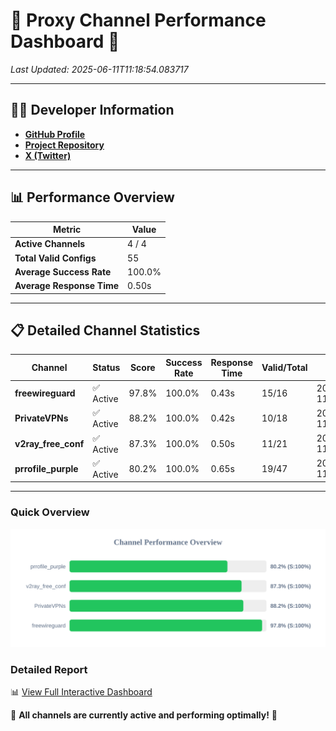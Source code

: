 # 🌟 Proxy Channel Performance Dashboard 🌟

_Last Updated: 2025-06-11T11:18:54.083717_

---

## 👩‍💻 Developer Information

- **[GitHub Profile](https://github.com/4n0nymou3)**  
- **[Project Repository](https://github.com/4n0nymou3/multi-proxy-config-fetcher)**  
- **[X (Twitter)](https://x.com/4n0nymou3)**  

---

## 📊 Performance Overview

| Metric                | Value       |
|-----------------------|-------------|
| **Active Channels**   | 4 / 4       |
| **Total Valid Configs** | 55          |
| **Average Success Rate** | 100.0%      |
| **Average Response Time** | 0.50s       |

---

## 📋 Detailed Channel Statistics

| Channel          | Status     | Score  | Success Rate | Response Time | Valid/Total | Last Success               |
|------------------|------------|--------|--------------|---------------|-------------|----------------------------|
| **freewireguard**  | ✅ Active  | 97.8%  | 100.0% | 0.43s         | 15/16       | 2025-06-11T11:18:54.082124 |
| **PrivateVPNs**  | ✅ Active  | 88.2%  | 100.0% | 0.42s         | 10/18       | 2025-06-11T11:18:53.621601 |
| **v2ray_free_conf**  | ✅ Active  | 87.3%  | 100.0% | 0.50s         | 11/21       | 2025-06-11T11:18:53.163638 |
| **prrofile_purple**  | ✅ Active  | 80.2%  | 100.0% | 0.65s         | 19/47       | 2025-06-11T11:18:52.584752 |

---

### Quick Overview
<div align="center">
  <a href="https://raw.githubusercontent.com/nullluser/NullRepo/refs/heads/main/assets/channel_stats_chart.svg">
    <img src="https://raw.githubusercontent.com/nullluser/NullRepo/refs/heads/main/assets/channel_stats_chart.svg" alt="Source Performance Statistics" width="800">
  </a>
</div>

### Detailed Report
📊 [View Full Interactive Dashboard](https://htmlpreview.github.io/?https://github.com/nullluser/NullRepo/blob/main/assets/performance_report.html)

🎉 **All channels are currently active and performing optimally!** 🎉
